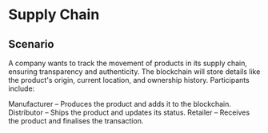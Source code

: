 # Supply Chain

## Scenario

A company wants to track the movement of products in its supply chain, ensuring transparency and authenticity. The blockchain will store details like the product's origin, current location, and ownership history. Participants include:

Manufacturer – Produces the product and adds it to the blockchain.
Distributor – Ships the product and updates its status.
Retailer – Receives the product and finalises the transaction.
